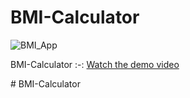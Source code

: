 # BMI-Calculator



![BMI_App](https://user-images.githubusercontent.com/84459939/189492274-b382504b-32e2-4245-9240-8e70f63f18f2.png)


BMI-Calculator
:-:
 
 [Watch the demo video](https://github.com/user-attachments/assets/3a772dcf-fac8-472b-ab62-1cbd98bae65b)

#   B M I - C a l c u l a t o r 
